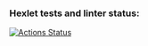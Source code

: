 ### Hexlet tests and linter status:
[![Actions Status](https://github.com/vadimhexlet/qa-engineer-project-85/actions/workflows/hexlet-check.yml/badge.svg)](https://github.com/vadimhexlet/qa-engineer-project-85/actions)
